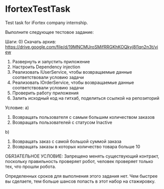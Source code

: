 # IfortexTestTask
Test task for iFortex company internship.

Выполните следующее тестовое задание:

Шаги:
0) Скачать архив:
https://drive.google.com/file/d/19MNCMUroSMifRRGKhKOQkyj8I1qn2n3t/view
1) Развернуть и запустить приложение
2) Настроить Dependency injection
3) Реализовать IUserService, чтобы возвращаемые данные соответствовали условию задачи
4) Реализовать IOrderService, чтобы возвращаемые данные соответствовали условию задачи
5) Проверить работу приложения
6) Залить исходный код на гитхаб, поделиться ссылкой на репозиторий

Условие:
а)
1. Возвращать пользователя с самым большим количеством заказов
2. Возвращать пользователей с статусом Inaсtive

b)
1. Возвращать заказ с самой большой суммой заказа
2. Возвращать заказы в которых количество товара больше 10

ОБЯЗАТЕЛЬНОЕ УСЛОВИЕ: Запрещено менять существующий контракт, поскольку правильность проверяет робот, человек проверяет только тех, что прошли робота.

Определенных сроков для выполнения этого задания нет. Чем быстрее вы сделаете, тем больше шансов попасть в этот набор на стажировку.
